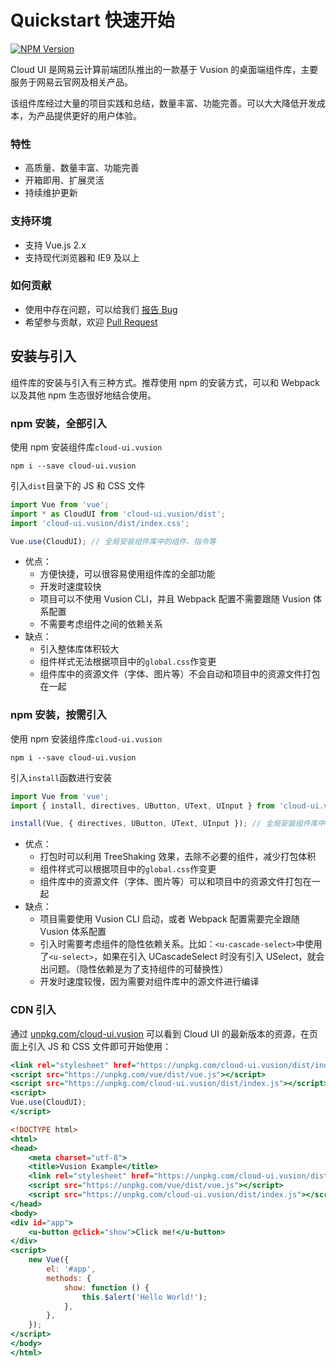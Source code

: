 # Quickstart 快速开始

[![NPM Version](https://img.shields.io/badge/version-0.4.x-orange.svg?style=flat-square&longCache=true)](http://npmjs.org/package/cloud-ui.vusion)

Cloud UI 是网易云计算前端团队推出的一款基于 Vusion 的桌面端组件库，主要服务于网易云官网及相关产品。

该组件库经过大量的项目实践和总结，数量丰富、功能完善。可以大大降低开发成本，为产品提供更好的用户体验。

### 特性

- 高质量、数量丰富、功能完善
- 开箱即用、扩展灵活
- 持续维护更新

### 支持环境

- 支持 Vue.js 2.x
- 支持现代浏览器和 IE9 及以上

### 如何贡献

- 使用中存在问题，可以给我们 [报告 Bug](https://github.com/vusion/cloud-ui/issues)
- 希望参与贡献，欢迎 [Pull Request](https://github.com/vusion/cloud-ui/pulls)

## 安装与引入

组件库的安装与引入有三种方式。推荐使用 npm 的安装方式，可以和 Webpack 以及其他 npm 生态很好地结合使用。

### npm 安装，全部引入

使用 npm 安装组件库`cloud-ui.vusion`

``` shell
npm i --save cloud-ui.vusion
```

引入`dist`目录下的 JS 和 CSS 文件

``` js
import Vue from 'vue';
import * as CloudUI from 'cloud-ui.vusion/dist';
import 'cloud-ui.vusion/dist/index.css';

Vue.use(CloudUI); // 全局安装组件库中的组件、指令等
```

- 优点：
    - 方便快捷，可以很容易使用组件库的全部功能
    - 开发时速度较快
    - 项目可以不使用 Vusion CLI，并且 Webpack 配置不需要跟随 Vusion 体系配置
    - 不需要考虑组件之间的依赖关系
- 缺点：
    - 引入整体库体积较大
    - 组件样式无法根据项目中的`global.css`作变更
    - 组件库中的资源文件（字体、图片等）不会自动和项目中的资源文件打包在一起

### npm 安装，按需引入

使用 npm 安装组件库`cloud-ui.vusion`

``` shell
npm i --save cloud-ui.vusion
```

引入`install`函数进行安装

``` js
import Vue from 'vue';
import { install, directives, UButton, UText, UInput } from 'cloud-ui.vusion';

install(Vue, { directives, UButton, UText, UInput }); // 全局安装组件库中的组件、指令等等
```

- 优点：
    - 打包时可以利用 TreeShaking 效果，去除不必要的组件，减少打包体积
    - 组件样式可以根据项目中的`global.css`作变更
    - 组件库中的资源文件（字体、图片等）可以和项目中的资源文件打包在一起
- 缺点：
    - 项目需要使用 Vusion CLI 启动，或者 Webpack 配置需要完全跟随 Vusion 体系配置
    - 引入时需要考虑组件的隐性依赖关系。比如：`<u-cascade-select>`中使用了`<u-select>`，如果在引入 UCascadeSelect 时没有引入 USelect，就会出问题。（隐性依赖是为了支持组件的可替换性）
    - 开发时速度较慢，因为需要对组件库中的源文件进行编译

### CDN 引入

通过 [unpkg.com/cloud-ui.vusion](https://unpkg.com/cloud-ui.vusion) 可以看到 Cloud UI 的最新版本的资源，在页面上引入 JS 和 CSS 文件即可开始使用：

``` htm
<link rel="stylesheet" href="https://unpkg.com/cloud-ui.vusion/dist/index.css">
<script src="https://unpkg.com/vue/dist/vue.js"></script>
<script src="https://unpkg.com/cloud-ui.vusion/dist/index.js"></script>
<script>
Vue.use(CloudUI);
</script>
```

``` htm
<!DOCTYPE html>
<html>
<head>
    <meta charset="utf-8">
    <title>Vusion Example</title>
    <link rel="stylesheet" href="https://unpkg.com/cloud-ui.vusion/dist/index.css">
    <script src="https://unpkg.com/vue/dist/vue.js"></script>
    <script src="https://unpkg.com/cloud-ui.vusion/dist/index.js"></script>
</head>
<body>
<div id="app">
    <u-button @click="show">Click me!</u-button>
</div>
<script>
    new Vue({
        el: '#app',
        methods: {
            show: function () {
                this.$alert('Hello World!');
            },
        },
    });
</script>
</body>
</html>
```
